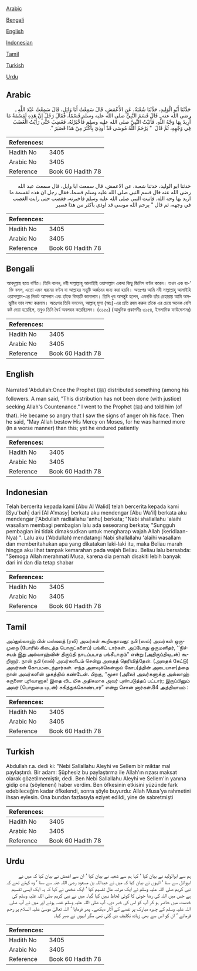 [Arabic](#arabic)

[Bengali](#bengali)

[English](#english)

[Indonesian](#indonesian)

[Tamil](#tamil)

[Turkish](#turkish)

[Urdu](#urdu)

## Arabic


<div dir="rtl" lang="ar" style={{fontSize:'larger',backgroundColor:'#f8f9fa',padding:20}}>
حَدَّثَنَا أَبُو الْوَلِيدِ، حَدَّثَنَا شُعْبَةُ، عَنِ الأَعْمَشِ، قَالَ سَمِعْتُ أَبَا وَائِلٍ، قَالَ سَمِعْتُ عَبْدَ اللَّهِ ـ رضى الله عنه ـ قَالَ قَسَمَ النَّبِيُّ صلى الله عليه وسلم قَسْمًا، فَقَالَ رَجُلٌ إِنَّ هَذِهِ لَقِسْمَةٌ مَا أُرِيدَ بِهَا وَجْهُ اللَّهِ‏.‏ فَأَتَيْتُ النَّبِيَّ صلى الله عليه وسلم فَأَخْبَرْتُهُ، فَغَضِبَ حَتَّى رَأَيْتُ الْغَضَبَ فِي وَجْهِهِ، ثُمَّ قَالَ ‏ "‏ يَرْحَمُ اللَّهُ مُوسَى قَدْ أُوذِيَ بِأَكْثَرَ مِنْ هَذَا فَصَبَرَ ‏"‏‏.‏
</div>
<div style={{backgroundColor:'#f8f9fa',padding:20, marginBottom: 10}}><table> <thead> <tr> <th>References:</th> <th></th> </tr> </thead> <tbody><tr><td>Hadith No</td><td>3405</td></tr><tr><td>Arabic No</td><td>3405</td></tr><tr><td>Reference</td><td>Book 60 Hadith 78</td></tr></tbody></table></div>


<div dir="rtl" lang="ar" style={{fontSize:'larger',backgroundColor:'#f8f9fa',padding:20}}>
حدثنا ابو الوليد، حدثنا شعبة، عن الاعمش، قال سمعت ابا وايل، قال سمعت عبد الله رضى الله عنه قال قسم النبي صلى الله عليه وسلم قسما، فقال رجل ان هذه لقسمة ما اريد بها وجه الله. فاتيت النبي صلى الله عليه وسلم فاخبرته، فغضب حتى رايت الغضب في وجهه، ثم قال " يرحم الله موسى قد اوذي باكثر من هذا فصبر
</div>
<div style={{backgroundColor:'#f8f9fa',padding:20, marginBottom: 10}}><table> <thead> <tr> <th>References:</th> <th></th> </tr> </thead> <tbody><tr><td>Hadith No</td><td>3405</td></tr><tr><td>Arabic No</td><td>3405</td></tr><tr><td>Reference</td><td>Book 60 Hadith 78</td></tr></tbody></table></div>

## Bengali


<div dir="rtl" lang="bn" style={{fontSize:'larger',backgroundColor:'#f8f9fa',padding:20}}>
‘আবদুল্লাহ হতে বর্ণিত। তিনি বলেন, নবী সাল্লাল্লাহু আলাইহি ওয়াসাল্লাম একদা কিছু জিনিস বণ্টন করেন। তখন এক ব্যক্তি বলল, এতো এমন ধরনের বণ্টন যা আল্লাহর সন্তুষ্টি অর্জনের জন্য করা হয়নি। অতঃপর আমি নবী সাল্লাল্লাহু আলাইহি ওয়াসাল্লাম-এর নিকট আসলাম এবং তাঁকে বিষয়টি জানালাম। তিনি খুব অসন্তুষ্ট হলেন, এমনকি তাঁর চেহারায় আমি অসন্তুষ্টির ভাব লক্ষ্য করলাম। অতঃপর তিনি বললেন, আল্লাহ্ মূসা (আঃ)-এর প্রতি রহম করুন তাঁকে এর চেয়ে অনেক বেশি কষ্ট দেয়া হয়েছিল, তবুও তিনি ধৈর্য অবলম্বন করেছিলেন। (৩১৫০) (আধুনিক প্রকাশনীঃ ৩১৫৪, ইসলামিক ফাউন্ডেশনঃ)
</div>
<div style={{backgroundColor:'#f8f9fa',padding:20, marginBottom: 10}}><table> <thead> <tr> <th>References:</th> <th></th> </tr> </thead> <tbody><tr><td>Hadith No</td><td>3405</td></tr><tr><td>Arabic No</td><td>3405</td></tr><tr><td>Reference</td><td>Book 60 Hadith 78</td></tr></tbody></table></div>

## English


<div dir="ltr" lang="en" style={{fontSize:'larger',backgroundColor:'#f8f9fa',padding:20}}>
Narrated 'Abdullah:Once the Prophet (ﷺ) distributed something (among his followers. A man said, "This distribution has not been done (with justice) seeking Allah's Countenance." I went to the Prophet (ﷺ) and told him (of that). He became so angry that I saw the signs of anger oh his face. Then he said, "May Allah bestow His Mercy on Moses, for he was harmed more (in a worse manner) than this; yet he endured patiently
</div>
<div style={{backgroundColor:'#f8f9fa',padding:20, marginBottom: 10}}><table> <thead> <tr> <th>References:</th> <th></th> </tr> </thead> <tbody><tr><td>Hadith No</td><td>3405</td></tr><tr><td>Arabic No</td><td>3405</td></tr><tr><td>Reference</td><td>Book 60 Hadith 78</td></tr></tbody></table></div>

## Indonesian


<div dir="ltr" lang="id" style={{fontSize:'larger',backgroundColor:'#f8f9fa',padding:20}}>
Telah bercerita kepada kami [Abu Al Walid] telah bercerita kepada kami [Syu'bah] dari [Al A'masy] berkata aku mendengar [Abu Wa'il] berkata aku mendengar ['Abdullah radliallahu 'anhu] berkata; "Nabi shallallahu 'alaihi wasallam membagi pembagian lalu ada seseorang berkata; "Sungguh pembagian ini tidak dimaksudkan untuk mengharap wajah Allah (keridlaan-Nya) ". Lalu aku ('Abdullah) mendatangi Nabi shallallahu 'alaihi wasallam dan memberitahukan apa yang dikatakan laki-laki itu, maka Beliau marah hingga aku lihat tampak kemarahan pada wajah Beliau. Beliau lalu bersabda: "Semoga Allah merahmati Musa, karena dia pernah disakiti lebih banyak dari ini dan dia tetap shabar
</div>
<div style={{backgroundColor:'#f8f9fa',padding:20, marginBottom: 10}}><table> <thead> <tr> <th>References:</th> <th></th> </tr> </thead> <tbody><tr><td>Hadith No</td><td>3405</td></tr><tr><td>Arabic No</td><td>3405</td></tr><tr><td>Reference</td><td>Book 60 Hadith 78</td></tr></tbody></table></div>

## Tamil


<div dir="ltr" lang="ta" style={{fontSize:'larger',backgroundColor:'#f8f9fa',padding:20}}>
அப்துல்லாஹ் பின் மஸ்ஊத் (ரலி) அவர்கள் கூறியதாவது: நபி (ஸல்) அவர்கள் ஒருமுறை (போரில் கிடைத்த பொருட்களைப்) பங்கிட் டார்கள். அப்போது ஒருமனிதர், ‘‘நிச்சயம் இது அல்லாஹ்வின் திருப்தி நாடப்படாத பங்கீடாகும்” என்று (அதிருப்தியுடன்) கூறினார். நான் நபி (ஸல்) அவர்களிடம் சென்று அதைத் தெரிவித்தேன். (அதைக் கேட்டு) அவர்கள் கோபமடைந்தார்கள். எந்த அளவுக்கென்றால் கோப(த்தின் அடையாள)த்தை நான் அவர்களின் முகத்தில் கண்டேன். பிறகு, ‘‘மூசா (அலை) அவர்களுக்கு அல்லாஹ் கருணை புரிவானாக! இதை விட மிக அதிகமாக அவர் புண்படுத்தப் பட்டார்; இருப்பினும் அவர் (பொறுமை யுடன்) சகித்துக்கொண்டார்” என்று சொன் னார்கள்.84 அத்தியாயம் :
</div>
<div style={{backgroundColor:'#f8f9fa',padding:20, marginBottom: 10}}><table> <thead> <tr> <th>References:</th> <th></th> </tr> </thead> <tbody><tr><td>Hadith No</td><td>3405</td></tr><tr><td>Arabic No</td><td>3405</td></tr><tr><td>Reference</td><td>Book 60 Hadith 78</td></tr></tbody></table></div>

## Turkish


<div dir="ltr" lang="tr" style={{fontSize:'larger',backgroundColor:'#f8f9fa',padding:20}}>
Abdullah r.a. dedi ki: "Nebi Sallallahu Aleyhi ve Sellem bir miktar mal paylaştırdı. Bir adam: Şüphesiz bu paylaştırma ile Allah'ın rızası maksat olarak gözetilmemiştir, dedi. Ben Nebi Sallallahu Aleyhi ve Sellem'in yanına gidip ona (söyleneni) haber verdim. Ben öfkesinin etkisini yüzünde fark edebileceğim kadar öfkelendi, sonra şöyle buyurdu: Allah Musa'ya rahmetini ihsan eylesin. Ona bundan fazlasıyla eziyet edildi, yine de sabretmişti
</div>
<div style={{backgroundColor:'#f8f9fa',padding:20, marginBottom: 10}}><table> <thead> <tr> <th>References:</th> <th></th> </tr> </thead> <tbody><tr><td>Hadith No</td><td>3405</td></tr><tr><td>Arabic No</td><td>3405</td></tr><tr><td>Reference</td><td>Book 60 Hadith 78</td></tr></tbody></table></div>

## Urdu


<div dir="rtl" lang="ur" style={{fontSize:'larger',backgroundColor:'#f8f9fa',padding:20}}>
ہم سے ابوالولید نے بیان کیا ‘ کہا ہم سے شعبہ نے بیان کیا ‘ ان سے اعمش نے بیان کیا کہ میں نے ابووائل سے سنا ‘ انہوں نے بیان کیا کہ میں نے عبداللہ بن مسعود رضی اللہ عنہ سے سنا ‘ وہ کہتے تھے کہ نبی کریم صلی اللہ علیہ وسلم نے ایک مرتبہ مال تقسیم کیا ‘ ایک شخص نے کہا کہ یہ ایک ایسی تقسیم ہے جس میں اللہ کی رضا جوئی کا کوئی لحاظ نہیں کیا گیا۔ میں نے نبی کریم صلی اللہ علیہ وسلم کی خدمت میں حاضر ہو کر آپ کو اس کی خبر دی۔ آپ صلی اللہ علیہ وسلم غصہ ہوئے اور میں نے آپ صلی اللہ علیہ وسلم کے چہرہ مبارک پر غصے کے آثار دیکھے۔ پھر فرمایا ‘ اللہ تعالیٰ موسیٰ علیہ السلام پر رحم فرمائے ‘ ان کو اس سے بھی زیادہ تکلیف دی گئی تھی مگر انہوں نے صبر کیا۔
</div>
<div style={{backgroundColor:'#f8f9fa',padding:20, marginBottom: 10}}><table> <thead> <tr> <th>References:</th> <th></th> </tr> </thead> <tbody><tr><td>Hadith No</td><td>3405</td></tr><tr><td>Arabic No</td><td>3405</td></tr><tr><td>Reference</td><td>Book 60 Hadith 78</td></tr></tbody></table></div>